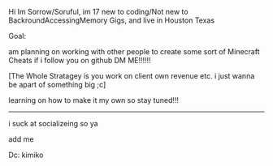 Hi Im Sorrow/Soruful, im 17 new to coding/Not new to BackroundAccessingMemory Gigs, and live in Houston Texas

Goal:

am planning on working with other people to create some sort of Minecraft Cheats if i follow you on github DM ME!!!!!!

[The Whole Stratagey is you work on client own revenue etc. i just wanna be apart of something big ;c]

learning on how to make it my own so stay tuned!!!

------------------------------------------------

i suck at socializeing so ya

add me 

Dc: kimiko

